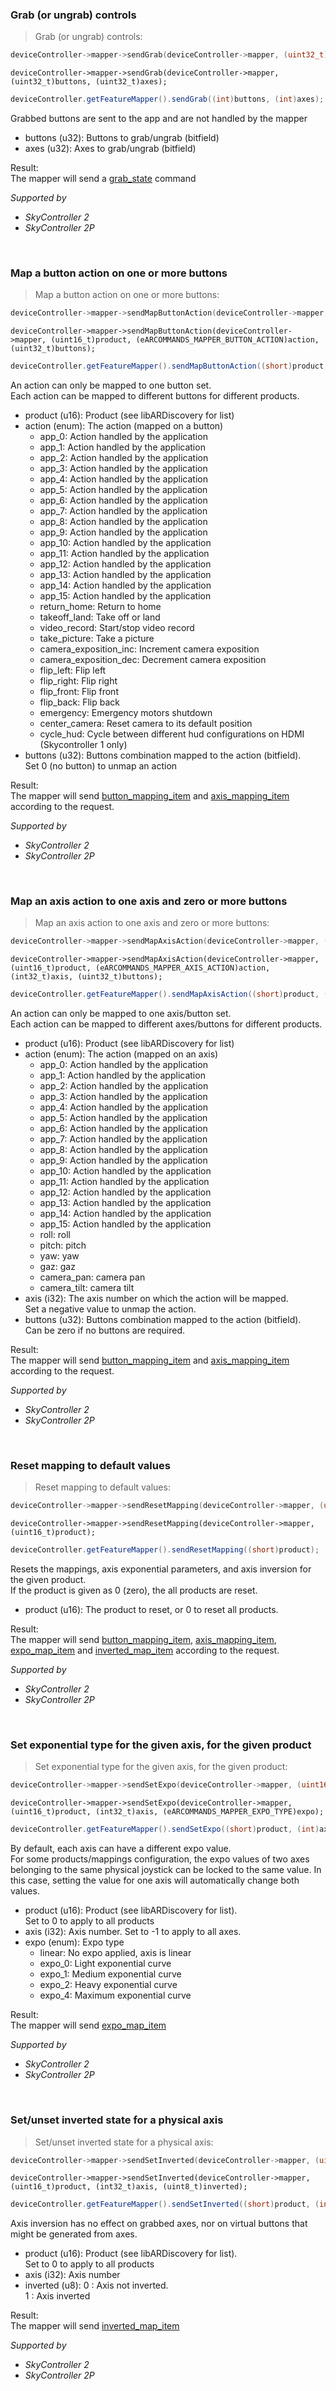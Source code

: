 <!-- mapper-grab-->
### <a name="mapper-grab">Grab (or ungrab) controls</a><br/>
> Grab (or ungrab) controls:

```c
deviceController->mapper->sendGrab(deviceController->mapper, (uint32_t)buttons, (uint32_t)axes);
```

```objective_c
deviceController->mapper->sendGrab(deviceController->mapper, (uint32_t)buttons, (uint32_t)axes);
```

```java
deviceController.getFeatureMapper().sendGrab((int)buttons, (int)axes);
```

Grabbed buttons are sent to the app and are not handled by the mapper<br/>


* buttons (u32): Buttons to grab/ungrab (bitfield)<br/>
* axes (u32): Axes to grab/ungrab (bitfield)<br/>


Result:<br/>
The mapper will send a [grab_state](#mapper-grab_state) command<br/>


*Supported by <br/>*

- *SkyController 2*<br/>
- *SkyController 2P*<br/>


<br/>

<!-- mapper-map_button_action-->
### <a name="mapper-map_button_action">Map a button action on one or more buttons</a><br/>
> Map a button action on one or more buttons:

```c
deviceController->mapper->sendMapButtonAction(deviceController->mapper, (uint16_t)product, (eARCOMMANDS_MAPPER_BUTTON_ACTION)action, (uint32_t)buttons);
```

```objective_c
deviceController->mapper->sendMapButtonAction(deviceController->mapper, (uint16_t)product, (eARCOMMANDS_MAPPER_BUTTON_ACTION)action, (uint32_t)buttons);
```

```java
deviceController.getFeatureMapper().sendMapButtonAction((short)product, (ARCOMMANDS_MAPPER_BUTTON_ACTION_ENUM)action, (int)buttons);
```

An action can only be mapped to one button set.<br/>
Each action can be mapped to different buttons for different products.<br/>


* product (u16): Product (see libARDiscovery for list)<br/>
* action (enum): The action (mapped on a button)<br/>
   * app_0: Action handled by the application<br/>
   * app_1: Action handled by the application<br/>
   * app_2: Action handled by the application<br/>
   * app_3: Action handled by the application<br/>
   * app_4: Action handled by the application<br/>
   * app_5: Action handled by the application<br/>
   * app_6: Action handled by the application<br/>
   * app_7: Action handled by the application<br/>
   * app_8: Action handled by the application<br/>
   * app_9: Action handled by the application<br/>
   * app_10: Action handled by the application<br/>
   * app_11: Action handled by the application<br/>
   * app_12: Action handled by the application<br/>
   * app_13: Action handled by the application<br/>
   * app_14: Action handled by the application<br/>
   * app_15: Action handled by the application<br/>
   * return_home: Return to home<br/>
   * takeoff_land: Take off or land<br/>
   * video_record: Start/stop video record<br/>
   * take_picture: Take a picture<br/>
   * camera_exposition_inc: Increment camera exposition<br/>
   * camera_exposition_dec: Decrement camera exposition<br/>
   * flip_left: Flip left<br/>
   * flip_right: Flip right<br/>
   * flip_front: Flip front<br/>
   * flip_back: Flip back<br/>
   * emergency: Emergency motors shutdown<br/>
   * center_camera: Reset camera to its default position<br/>
   * cycle_hud: Cycle between different hud configurations on HDMI<br/>
(Skycontroller 1 only)<br/>
* buttons (u32): Buttons combination mapped to the action (bitfield).<br/>
Set 0 (no button) to unmap an action<br/>


Result:<br/>
The mapper will send [button_mapping_item](#mapper-button_mapping_item) and [axis_mapping_item](#mapper-axis_mapping_item) according to the request.<br/>


*Supported by <br/>*

- *SkyController 2*<br/>
- *SkyController 2P*<br/>


<br/>

<!-- mapper-map_axis_action-->
### <a name="mapper-map_axis_action">Map an axis action to one axis and zero or more buttons</a><br/>
> Map an axis action to one axis and zero or more buttons:

```c
deviceController->mapper->sendMapAxisAction(deviceController->mapper, (uint16_t)product, (eARCOMMANDS_MAPPER_AXIS_ACTION)action, (int32_t)axis, (uint32_t)buttons);
```

```objective_c
deviceController->mapper->sendMapAxisAction(deviceController->mapper, (uint16_t)product, (eARCOMMANDS_MAPPER_AXIS_ACTION)action, (int32_t)axis, (uint32_t)buttons);
```

```java
deviceController.getFeatureMapper().sendMapAxisAction((short)product, (ARCOMMANDS_MAPPER_AXIS_ACTION_ENUM)action, (int)axis, (int)buttons);
```

An action can only be mapped to one axis/button set.<br/>
Each action can be mapped to different axes/buttons for different products.<br/>


* product (u16): Product (see libARDiscovery for list)<br/>
* action (enum): The action (mapped on an axis)<br/>
   * app_0: Action handled by the application<br/>
   * app_1: Action handled by the application<br/>
   * app_2: Action handled by the application<br/>
   * app_3: Action handled by the application<br/>
   * app_4: Action handled by the application<br/>
   * app_5: Action handled by the application<br/>
   * app_6: Action handled by the application<br/>
   * app_7: Action handled by the application<br/>
   * app_8: Action handled by the application<br/>
   * app_9: Action handled by the application<br/>
   * app_10: Action handled by the application<br/>
   * app_11: Action handled by the application<br/>
   * app_12: Action handled by the application<br/>
   * app_13: Action handled by the application<br/>
   * app_14: Action handled by the application<br/>
   * app_15: Action handled by the application<br/>
   * roll: roll<br/>
   * pitch: pitch<br/>
   * yaw: yaw<br/>
   * gaz: gaz<br/>
   * camera_pan: camera pan<br/>
   * camera_tilt: camera tilt<br/>
* axis (i32): The axis number on which the action will be mapped.<br/>
Set a negative value to unmap the action.<br/>
* buttons (u32): Buttons combination mapped to the action (bitfield).<br/>
Can be zero if no buttons are required.<br/>


Result:<br/>
The mapper will send [button_mapping_item](#mapper-button_mapping_item) and [axis_mapping_item](#mapper-axis_mapping_item) according to the request.<br/>


*Supported by <br/>*

- *SkyController 2*<br/>
- *SkyController 2P*<br/>


<br/>

<!-- mapper-reset_mapping-->
### <a name="mapper-reset_mapping">Reset mapping to default values</a><br/>
> Reset mapping to default values:

```c
deviceController->mapper->sendResetMapping(deviceController->mapper, (uint16_t)product);
```

```objective_c
deviceController->mapper->sendResetMapping(deviceController->mapper, (uint16_t)product);
```

```java
deviceController.getFeatureMapper().sendResetMapping((short)product);
```

Resets the mappings, axis exponential parameters, and axis inversion for the given product.<br/>
If the product is given as 0 (zero), the all products are reset.<br/>


* product (u16): The product to reset, or 0 to reset all products.<br/>


Result:<br/>
The mapper will send [button_mapping_item](#mapper-button_mapping_item), [axis_mapping_item](#mapper-axis_mapping_item), [expo_map_item](#mapper-expo_map_item) and [inverted_map_item](#mapper-inverted_map_item) according to the request.<br/>


*Supported by <br/>*

- *SkyController 2*<br/>
- *SkyController 2P*<br/>


<br/>

<!-- mapper-set_expo-->
### <a name="mapper-set_expo">Set exponential type for the given axis, for the given product</a><br/>
> Set exponential type for the given axis, for the given product:

```c
deviceController->mapper->sendSetExpo(deviceController->mapper, (uint16_t)product, (int32_t)axis, (eARCOMMANDS_MAPPER_EXPO_TYPE)expo);
```

```objective_c
deviceController->mapper->sendSetExpo(deviceController->mapper, (uint16_t)product, (int32_t)axis, (eARCOMMANDS_MAPPER_EXPO_TYPE)expo);
```

```java
deviceController.getFeatureMapper().sendSetExpo((short)product, (int)axis, (ARCOMMANDS_MAPPER_EXPO_TYPE_ENUM)expo);
```

By default, each axis can have a different expo value.<br/>
For some products/mappings configuration, the expo values of two axes belonging to the same physical joystick can be locked to the same value. In this case, setting the value for one axis will automatically change both values.<br/>


* product (u16): Product (see libARDiscovery for list).<br/>
Set to 0 to apply to all products<br/>
* axis (i32): Axis number. Set to -1 to apply to all axes.<br/>
* expo (enum): Expo type<br/>
   * linear: No expo applied, axis is linear<br/>
   * expo_0: Light exponential curve<br/>
   * expo_1: Medium exponential curve<br/>
   * expo_2: Heavy exponential curve<br/>
   * expo_4: Maximum exponential curve<br/>


Result:<br/>
The mapper will send [expo_map_item](#mapper-expo_map_item)<br/>


*Supported by <br/>*

- *SkyController 2*<br/>
- *SkyController 2P*<br/>


<br/>

<!-- mapper-set_inverted-->
### <a name="mapper-set_inverted">Set/unset inverted state for a physical axis</a><br/>
> Set/unset inverted state for a physical axis:

```c
deviceController->mapper->sendSetInverted(deviceController->mapper, (uint16_t)product, (int32_t)axis, (uint8_t)inverted);
```

```objective_c
deviceController->mapper->sendSetInverted(deviceController->mapper, (uint16_t)product, (int32_t)axis, (uint8_t)inverted);
```

```java
deviceController.getFeatureMapper().sendSetInverted((short)product, (int)axis, (byte)inverted);
```

Axis inversion has no effect on grabbed axes, nor on virtual buttons that might be generated from axes.<br/>


* product (u16): Product (see libARDiscovery for list).<br/>
Set to 0 to apply to all products<br/>
* axis (i32): Axis number<br/>
* inverted (u8): 0 : Axis not inverted.<br/>
1 : Axis inverted<br/>


Result:<br/>
The mapper will send [inverted_map_item](#mapper-inverted_map_item)<br/>


*Supported by <br/>*

- *SkyController 2*<br/>
- *SkyController 2P*<br/>


<br/>

